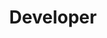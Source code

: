 ---
name: "Angela Hao"
group: "member"
title: "Developer"
graduating_year: 2026
img: "Angela Hao.jpg"
pronouns: "she/her"
github: "angelahao6"
---